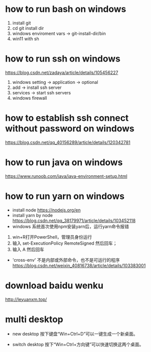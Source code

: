 # how to run bash on windows
1. install git
2. cd git install dir
3. windows enviroment vars -> git-install-dir/bin
4. win11 with sh

# how to run ssh on windows
https://blog.csdn.net/zadaya/article/details/105456227
1. windows setting -> application -> optional 
2. add -> install ssh server
3. services -> start ssh servers
4. windows firewall

# how to establish ssh connect without password on windows 
https://blog.csdn.net/qq_40156289/article/details/120342781


# how to run java on windows 
https://www.runoob.com/java/java-environment-setup.html

# how to run yarn on windows 
+ install node 
  https://nodejs.org/en
+ install yarn by node 
  https://blog.csdn.net/qq_38179971/article/details/103452118
+ windows 系统首次使用npm安装yarn后，运行yarn命令报错
1. win+R打开PowerShell，管理员身份运行
2. 输入 set-ExecutionPolicy RemoteSigned 然后回车；
3. 输入 A 然后回车
   
+ 'cross-env' 不是内部或外部命令，也不是可运行的程序
  https://blog.csdn.net/weixin_40816738/article/details/103383001

# download baidu wenku
http://leyuanxm.top/

# multi desktop
+ new desktop
按下键盘“Win+Ctrl+D”可以一键生成一个新桌面。

+ switch desktop
按下“Win+Ctrl+方向键”可以快速切换这两个桌面。